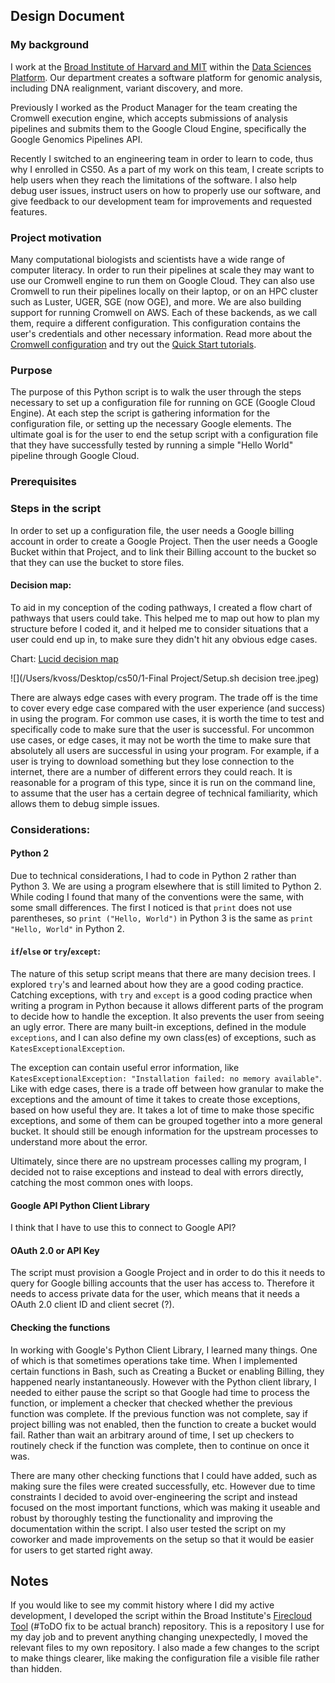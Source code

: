 ## Design Document

### My background
I work at the [Broad Institute of Harvard and MIT](https://www.broadinstitute.org/) within the [Data Sciences Platform](https://www.broadinstitute.org/data-sciences-platform). Our department creates a software platform for genomic analysis, including DNA realignment, variant discovery, and more. 

Previously I worked as the Product Manager for the team creating the Cromwell execution engine, which accepts submissions of analysis pipelines and submits them to the Google Cloud Engine, specifically the Google Genomics Pipelines API.

Recently I switched to an engineering team in order to learn to code, thus why I enrolled in CS50. As a part of my work on this team, I create scripts to help users when they reach the limitations of the software. I also help debug user issues, instruct users on how to properly use our software, and give feedback to our development team for improvements and requested features.

### Project motivation
Many computational biologists and scientists have a wide range of computer literacy. In order to run their pipelines at scale they may want to use our Cromwell engine to run them on Google Cloud. They can also use Cromwell to run their pipelines locally on their laptop, or on an HPC cluster such as Luster, UGER, SGE (now OGE), and more. We are also building support for running Cromwell on AWS. Each of these backends, as we call them, require a different configuration. This configuration contains the user's credentials and other necessary information. Read more about the [Cromwell configuration](http://cromwell.readthedocs.io/en/develop/Configuring/) and try out the [Quick Start tutorials](http://cromwell.readthedocs.io/en/develop/tutorials/ConfigurationFiles/).

### Purpose

The purpose of this Python script is to walk the user through the steps necessary to set up a configuration file for running on GCE (Google Cloud Engine). At each step the script is gathering information for the configuration file, or setting up the necessary Google elements. The ultimate goal is for the user to end the setup script with a configuration file that they have successfully tested by running a simple "Hello World" pipeline through Google Cloud.

### Prerequisites


### Steps in the script

In order to set up a configuration file, the user needs a Google billing account in order to create a Google Project. Then the user needs a Google Bucket within that Project, and to link their Billing account to the bucket so that they can use the bucket to store files. 

#### Decision map:
To aid in my conception of the coding pathways, I created a flow chart of pathways that users could take. This helped me to map out how to plan my structure before I coded it, and it helped me to consider situations that a user could end up in, to make sure they didn't hit any obvious edge cases.

Chart: [Lucid decision map](https://www.lucidchart.com/documents/edit/59dc6c72-3dcc-4b4c-8948-6dfff1e01cfd/0)

![](/Users/kvoss/Desktop/cs50/1-Final Project/Setup.sh decision tree.jpeg)

There are always edge cases with every program. The trade off is the time to cover every edge case compared with the user experience (and success) in using the program. For common use cases, it is worth the time to test and specifically code to make sure that the user is successful. For uncommon use cases, or edge cases, it may not be worth the time to make sure that absolutely all users are successful in using your program. For example, if a user is trying to download something but they lose connection to the internet, there are a number of different errors they could reach. It is reasonable for a program of this type, since it is run on the command line, to assume that the user has a certain degree of technical familiarity, which allows them to debug simple issues.

### Considerations:

#### Python 2
Due to technical considerations, I had to code in Python 2 rather than Python 3. We are using a program elsewhere that is still limited to Python 2. While coding I found that many of the conventions were the same, with some small differences. The first I noticed is that `print` does not use parentheses, so `print ("Hello, World")` in Python 3 is the same as `print "Hello, World"` in Python 2.

#### `if`/`else` or `try`/`except`:
The nature of this setup script means that there are many decision trees. I explored `try`'s and learned about how they are a good coding practice. Catching exceptions, with `try` and `except` is a good coding practice when writing a program in Python because it allows different parts of the program to decide how to handle the exception. It also prevents the user from seeing an ugly error. There are many built-in  exceptions, defined in the module `exceptions`, and I can also define my own class(es) of exceptions, such as `KatesExceptionalException`.

The exception can contain useful error information, like `KatesExceptionalException: "Installation failed: no memory available"`. Like with edge cases, there is a trade off between how granular to make the exceptions and the amount of time it takes to create those exceptions, based on how useful they are. It takes a lot of time to make those specific exceptions, and some of them can be grouped together into a more general bucket. It should still be enough information for the upstream processes to understand more about the error.

Ultimately, since there are no upstream processes calling my program, I decided not to raise exceptions and instead to deal with errors directly, catching the most common ones with loops.

#### Google API Python Client Library
I think that I have to use this to connect to Google API? 

#### OAuth 2.0 or API Key
The script must provision a Google Project and in order to do this it needs to query for Google billing accounts that the user has access to. Therefore it needs to access private data for the user, which means that it needs a OAuth 2.0 client ID and client secret (?).

#### Checking the functions
In working with Google's Python Client Library, I learned many things. One of which is that sometimes operations take time. When I implemented certain functions in Bash, such as Creating a Bucket or enabling Billing, they happened nearly instantaneously. However with the Python client library, I needed to either pause the script so that Google had time to process the function, or implement a checker that checked whether the previous function was complete. If the previous function was not complete, say if project billing was not enabled, then the function to create a bucket would fail. Rather than wait an arbitrary around of time, I set up checkers to routinely check if the function was complete, then to continue on once it was.

There are many other checking functions that I could have added, such as making sure the files were created successfully, etc. However due to time constraints I decided to avoid over-engineering the script and instead focused on the most important functions, which was making it useable and robust by thoroughly testing the functionality and improving the documentation within the script. I also user tested the script on my coworker and made improvements on the setup so that it would be easier for users to get started right away.

## Notes

If you would like to see my commit history where I did my active development, I developed the script within the Broad Institute's [Firecloud Tool](https://github.com/broadinstitute/firecoud-tools) (#ToDO fix to be actual branch) repository. This is a repository I use for my day job and to prevent anything changing unexpectedly, I moved the relevant files to my own repository. I also made a few changes to the script to make things clearer, like making the configuration file a visible file rather than hidden.